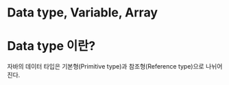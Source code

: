 Data type, Variable, Array
===

# Data type 이란?
자바의 데이터 타입은 기본형(Primitive type)과 참조형(Reference type)으로 나뉘어 진다.